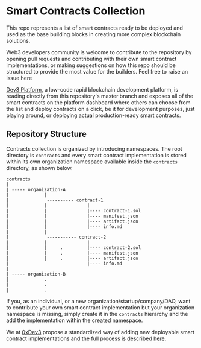 # Smart Contracts Collection

This repo represents a list of smart contracts ready to be deployed and used as the base building blocks in
creating more complex blockchain solutions.

Web3 developers community is welcome to contribute to the repository by opening pull requests and contributing with their
own smart contract implementations, or making suggestions on how this repo should be structured to provide the most value for the builders. Feel free to raise an issue here

[Dev3 Platform](https://app.dev3.sh), a low-code rapid blockchain development platform, is reading directly from this repository's master branch and exposes all of the smart contracts on the platform dashboard where others can choose from the list and deploy contracts on a click, be it for development purposes, just playing around, or deploying actual production-ready smart contracts.

## Repository Structure

Contracts collection is organized by introducing namespaces. The root directory is `contracts` and every smart contract implementation is stored within its own organization namespace available inside the `contracts` directory, as shown below.

```
contracts
|
| ----- organization-A
|             |
|              ---------- contract-1
|             |               |
|             |               |---- contract-1.sol
|             |               |---- manifest.json
|             |               |---- artifact.json
|             |               |---- info.md
|             |
|              ----------- contract-2
|             |               |
|             |     .         |---- contract-2.sol
|             |     .         |---- manifest.json
|             |     .         |---- artifact.json
|                             |---- info.md
|                           
| ----- organization-B
|             .
|             .
|             .
```
If you, as an individual, or a new organization/startup/company/DAO, want to contribute your own smart contract implementation but your organization namespace is missing, simply create it in the `contracts` hierarchy and the add the implementation within the created namespace.

We at [0xDev3](dev3.sh) propose a standardized way of adding new deployable smart contract implementations and the full process is described [here](docs/CONTRIBUTING.md).
